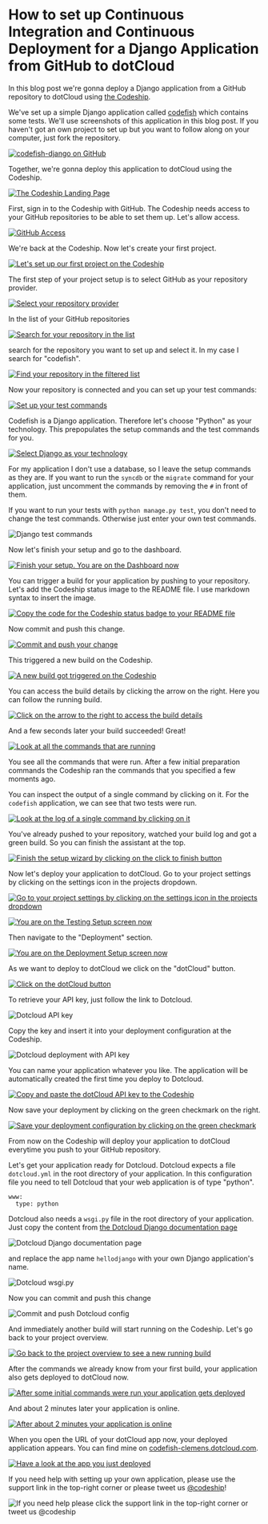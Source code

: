 












How to set up Continuous Integration and Continuous Deployment for a Django Application from GitHub to dotCloud
======================

In this blog post we're gonna deploy a Django application from a GitHub repository to dotCloud using [the Codeship][codeship].





We've set up a simple Django application called [codefish][codefish-repo] which contains some tests. We'll use screenshots of this application in this blog post. If you haven't got an own project to set up but you want to follow along on your computer, just fork the repository.

[![codefish-django on GitHub][screenshot-codefish-repo]][screenshot-codefish-repo]





Together, we're gonna deploy this application to dotCloud using the Codeship.

[![The Codeship Landing Page][screenshot-codefish-landingpage]][screenshot-codefish-landingpage]

First, sign in to the Codeship with GitHub. The Codeship needs access to your GitHub repositories to be able to set them up. Let's allow access.

[![GitHub Access][screenshot-oauth]][screenshot-oauth]

We're back at the Codeship. Now let's create your first project.

[![Let's set up our first project on the Codeship][screenshot-codeship-welcome]][screenshot-codeship-welcome]





The first step of your project setup is to select GitHub as your repository provider.

[![Select your repository provider][screenshot-repo-provider-selection]][screenshot-repo-provider-selection]

In the list of your GitHub repositories

[![Search for your repository in the list][screenshot-repo-selection]][screenshot-repo-selection]

search for the repository you want to set up and select it. In my case I search for "codefish".

[![Find your repository in the filtered list][screenshot-repo-selection-filtered]][screenshot-repo-selection-filtered]

Now your repository is connected and you can set up your test commands:

[![Set up your test commands][screenshot-codeship-technology]][screenshot-codeship-technology]

Codefish is a Django application. Therefore let's choose "Python" as your technology. This prepopulates the setup commands and the test commands for you.

[![Select Django as your technology][screenshot-codeship-technology-selected]][screenshot-codeship-technology-selected]





For my application I don't use a database, so I leave the setup commands as they are. If you want to run the `syncdb` or the `migrate` command for your application, just uncomment the commands by removing the `#` in front of them.

If you want to run your tests with `python manage.py test`, you don't need to change the test commands. Otherwise just enter your own test commands.

![Django test commands][screenshot-test-commands]





Now let's finish your setup and go to the dashboard.

[![Finish your setup. You are on the Dashboard now][screenshot-codeship-dasboard]][screenshot-codeship-dasboard]





You can trigger a build for your application by pushing to your repository. Let's add the Codeship status image to the README file. I use markdown syntax to insert the image.

[![Copy the code for the Codeship status badge to your README file][screenshot-codeship-image]][screenshot-codeship-image]

Now commit and push this change.

[![Commit and push your change][screenshot-codeship-push]][screenshot-codeship-push]

This triggered a new build on the Codeship.

[![A new build got triggered on the Codeship][screenshot-first-build-running]][screenshot-first-build-running]

You can access the build details by clicking the arrow on the right. Here you can follow the running build.

[![Click on the arrow to the right to access the build details][screenshot-first-build-running-details]][screenshot-first-build-running-details]

And a few seconds later your build succeeded! Great!

[![Look at all the commands that are running][screenshot-first-build-finished]][screenshot-first-build-finished]

You see all the commands that were run. After a few initial preparation commands the Codeship ran the commands that you specified a few moments ago.





You can inspect the output of a single command by clicking on it. For the `codefish` application, we can see that two tests were run.

[![Look at the log of a single command by clicking on it][screenshot-build-log]][screenshot-build-log]





You've already pushed to your repository, watched your build log and got a green build. So you can finish the assistant at the top.

[![Finish the setup wizard by clicking on the click to finish button][screenshot-build-without-road-to-success]][screenshot-build-without-road-to-success]





Now let's deploy your application to dotCloud. Go to your project settings by clicking on the settings icon in the projects dropdown.

[![Go to your project settings by clicking on the settings icon in the projects dropdown][screenshot-go-to-project-settings]][screenshot-go-to-project-settings]

[![You are on the Testing Setup screen now][screenshot-project-settings]][screenshot-project-settings]

Then navigate to the "Deployment" section.

[![You are on the Deployment Setup screen now][screenshot-deployment-settings]][screenshot-deployment-settings]

As we want to deploy to dotCloud we click on the "dotCloud" button.

[![Click on the dotCloud button][screenshot-new-deployment]][screenshot-new-deployment]





To retrieve your API key, just follow the link to Dotcloud.

![Dotcloud API key][screenshot-dotcloud-api-key]

Copy the key and insert it into your deployment configuration at the Codeship.

![Dotcloud deployment with API key][screenshot-dotcloud-deployment-api-key]

You can name your application whatever you like. The application will be automatically created the first time you deploy to Dotcloud.





[![Copy and paste the dotCloud API key to the Codeship][screenshot-complete-deployment]][screenshot-complete-deployment]

Now save your deployment by clicking on the green checkmark on the right.

[![Save your deployment configuration by clicking on the green checkmark][screenshot-saved-deployment]][screenshot-saved-deployment]

From now on the Codeship will deploy your application to dotCloud everytime you push to your GitHub repository.





Let's get your application ready for Dotcloud. Dotcloud expects a file `dotcloud.yml` in the root directory of your application. In this configuration file you need to tell Dotcloud that your web application is of type "python".

    www:
      type: python

Dotcloud also needs a `wsgi.py` file in the root directory of your application. Just copy the content from [the Dotcloud Django documentation page](http://docs.dotcloud.com/tutorials/python/django/#wsgi-py)

![Dotcloud Django documentation page][screenshot-deployment-documentation-page]

and replace the app name `hellodjango` with your own Django application's name.

![Dotcloud wsgi.py][screenshot-dotcloud-wsgi-py]

Now you can commit and push this change

![Commit and push Dotcloud config][screenshot-commit-and-push-deployment-config]





And immediately another build will start running on the Codeship. Let's go back to your project overview.

[![Go back to the project overview to see a new running build][screenshot-deploy-build-started]][screenshot-deploy-build-started]

After the commands we already know from your first build, your application also gets deployed to dotCloud now.

[![After some initial commands were run your application gets deployed][screenshot-build-deployment]][screenshot-build-deployment]

And about 2 minutes later your application is online.

[![After about 2 minutes your application is online][screenshot-build-deployment-complete]][screenshot-build-deployment-complete]

When you open the URL of your dotCloud app now, your deployed application appears. You can find mine on [codefish-clemens.dotcloud.com][codefish-live].

[![Have a look at the app you just deployed][screenshot-deployed-application]][screenshot-deployed-application]

If you need help with setting up your own application, please use the support link in the top-right corner or please tweet us [@codeship][codeship-twitter]!

![If you need help please click the support link in the top-right corner or tweet us @codeship][screenshot-build-deployment-complete]



 [codeship]: https://www.codeship.io/
 [codeship-twitter]: http://www.twitter.com/codeship
 
 [codefish-repo]: https://github.com/codeship-tutorials/codefish-django
 
 
 [codefish-live]: http://codefish-clemens.dotcloud.com
 
 [screenshot-codefish-repo]: ../screenshots/github/django/repository.png
 [screenshot-codefish-landingpage]: ../screenshots/codeship-landingpage.png
 [screenshot-oauth]: ../screenshots/github/oauth.png
 [screenshot-codeship-welcome]: ../screenshots/codeship-welcome.png
 [screenshot-repo-provider-selection]: ../screenshots/github/repo-provider-selection.png
 [screenshot-repo-selection]: ../screenshots/repo-selection.png
 [screenshot-repo-selection-filtered]: ../screenshots/django/repo-selection-filtered.png
 [screenshot-codeship-technology]: ../screenshots/codeship-technology.png
 [screenshot-codeship-technology-selected]: ../screenshots/django/codeship-technology.png
 [screenshot-technology-version]: ../screenshots/django/technology-version.png
 [screenshot-test-commands]: ../screenshots/django/test-commands.png
 [screenshot-codeship-dasboard]: ../screenshots/github/django/codeship-dashboard.png
 [screenshot-codeship-image]: ../screenshots/django/codeship-image.png
 [screenshot-codeship-push]: ../screenshots/github/django/push.png
 [screenshot-first-build-running]: ../screenshots/django/first-build-running.png
 [screenshot-first-build-running-details]: ../screenshots/github/django/first-build-running-details.png
 [screenshot-first-build-finished]: ../screenshots/github/django/first-build-finished.png
 [screenshot-build-log]: ../screenshots/github/django/build-log.png
 [screenshot-build-without-road-to-success]: ../screenshots/github/django/build-without-road-to-success.png
 [screenshot-go-to-project-settings]: ../screenshots/github/django/go-to-project-settings.png
 [screenshot-project-settings]: ../screenshots/django/project-settings.png
 [screenshot-deployment-settings]: ../screenshots/django/deployment-settings.png
 [screenshot-new-deployment]: ../screenshots/django/dotcloud/new-deployment.png
 [screenshot-heroku-apps]: ../screenshots/dotcloud/heroku-apps.png
 [screenshot-create-heroku-app]: ../screenshots/dotcloud/create-heroku-app.png
 [screenshot-heroku-app-created]: ../screenshots/dotcloud/heroku-app-created.png
 [screenshot-heroku-deployment-name]: ../screenshots/django/dotcloud/heroku-deployment-name.png
 [screenshot-show-api-key]: ../screenshots/dotcloud/show-api-key.png
 [screenshot-complete-deployment]: ../screenshots/django/dotcloud/complete-deployment.png
 [screenshot-saved-deployment]: ../screenshots/django/dotcloud/saved-deployment.png
 [screenshot-added-paragraph]: ../screenshots/django/added-paragraph.png
 [screenshot-commit-and-push-paragraph]: ../screenshots/github/django/commit-and-push-paragraph.png
 [screenshot-deploy-build-started]: ../screenshots/django/dotcloud/deploy-build-started.png
 [screenshot-build-deployment]: ../screenshots/django/dotcloud/build-deployment.png
 [screenshot-build-deployment-complete]: ../screenshots/django/dotcloud/build-deployment-complete.png
 [screenshot-deployed-application]: ../screenshots/django/dotcloud/deployed-application.png
 [screenshot-select-post-hook]: ../screenshots/github/django/select-post-hook.png
 [screenshot-paste-hook-url]: ../screenshots/github/django/paste-hook-url.png
 [screenshot-hook-added]: ../screenshots/github/django/hook-added.png
 [screenshot-deployment-username]: ../screenshots/django/dotcloud/username.png
 [screenshot-create-deployment-token]: ../screenshots/django/dotcloud/create-token.png
 [screenshot-add-deployment-config]: ../screenshots/dotcloud/add-config.png
 [screenshot-commit-and-push-deployment-config]: ../screenshots/github/django/commit-and-push-deployment-config.png
 [screenshot-dotcloud-api-key]: ../screenshots/dotcloud/api-key.png
 [screenshot-dotcloud-deployment-api-key]: ../screenshots/django/dotcloud/deployment-api-key.png
 [screenshot-dotcloud-yml]: ../screenshots/django/dotcloud/dotcloud-yml.png
 [screenshot-dotcloud-wsgi-py]: ../screenshots/django/dotcloud/wsgi-py.png
 [screenshot-deployment-documentation-page]: ../screenshots/django/dotcloud/documentation-page.png

